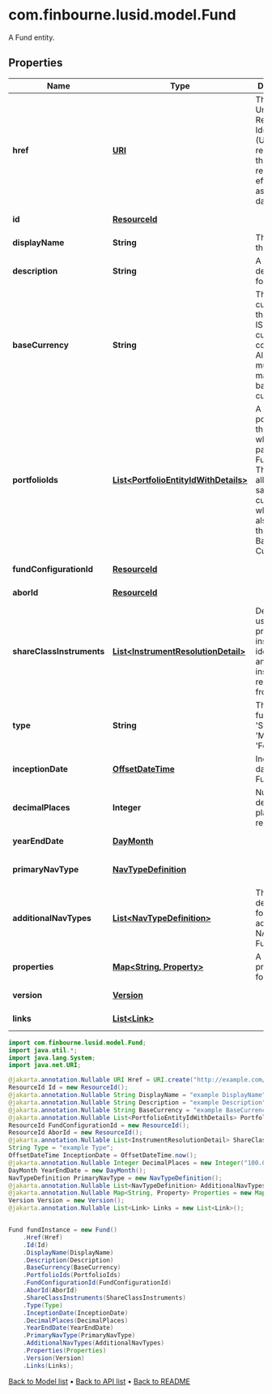 # com.finbourne.lusid.model.Fund
A Fund entity.

## Properties

Name | Type | Description | Notes
------------ | ------------- | ------------- | -------------
**href** | [**URI**](URI.md) | The specific Uniform Resource Identifier (URI) for this resource at the requested effective and asAt datetime. | [optional] [default to URI]
**id** | [**ResourceId**](ResourceId.md) |  | [default to ResourceId]
**displayName** | **String** | The name of the Fund. | [optional] [default to String]
**description** | **String** | A description for the Fund. | [optional] [default to String]
**baseCurrency** | **String** | The base currency of the Fund in ISO 4217 currency code format. All portfolios must be of a matching base currency. | [optional] [default to String]
**portfolioIds** | [**List&lt;PortfolioEntityIdWithDetails&gt;**](PortfolioEntityIdWithDetails.md) | A list of the portfolios on the fund, which are part of the Fund. Note: These must all have the same base currency, which must also much the Fund Base Currency. | [optional] [default to List<PortfolioEntityIdWithDetails>]
**fundConfigurationId** | [**ResourceId**](ResourceId.md) |  | [optional] [default to ResourceId]
**aborId** | [**ResourceId**](ResourceId.md) |  | [optional] [default to ResourceId]
**shareClassInstruments** | [**List&lt;InstrumentResolutionDetail&gt;**](InstrumentResolutionDetail.md) | Details the user-provided instrument identifiers and the instrument resolved from them. | [optional] [default to List<InstrumentResolutionDetail>]
**type** | **String** | The type of fund; &#39;Standalone&#39;, &#39;Master&#39; or &#39;Feeder&#39; | [default to String]
**inceptionDate** | [**OffsetDateTime**](OffsetDateTime.md) | Inception date of the Fund | [default to OffsetDateTime]
**decimalPlaces** | **Integer** | Number of decimal places for reporting | [optional] [default to Integer]
**yearEndDate** | [**DayMonth**](DayMonth.md) |  | [optional] [default to DayMonth]
**primaryNavType** | [**NavTypeDefinition**](NavTypeDefinition.md) |  | [optional] [default to NavTypeDefinition]
**additionalNavTypes** | [**List&lt;NavTypeDefinition&gt;**](NavTypeDefinition.md) | The definitions for any additional NAVs on the Fund. | [optional] [default to List<NavTypeDefinition>]
**properties** | [**Map&lt;String, Property&gt;**](Property.md) | A set of properties for the Fund. | [optional] [default to Map<String, Property>]
**version** | [**Version**](Version.md) |  | [optional] [default to Version]
**links** | [**List&lt;Link&gt;**](Link.md) |  | [optional] [default to List<Link>]

```java
import com.finbourne.lusid.model.Fund;
import java.util.*;
import java.lang.System;
import java.net.URI;

@jakarta.annotation.Nullable URI Href = URI.create("http://example.com/Href");
ResourceId Id = new ResourceId();
@jakarta.annotation.Nullable String DisplayName = "example DisplayName";
@jakarta.annotation.Nullable String Description = "example Description";
@jakarta.annotation.Nullable String BaseCurrency = "example BaseCurrency";
@jakarta.annotation.Nullable List<PortfolioEntityIdWithDetails> PortfolioIds = new List<PortfolioEntityIdWithDetails>();
ResourceId FundConfigurationId = new ResourceId();
ResourceId AborId = new ResourceId();
@jakarta.annotation.Nullable List<InstrumentResolutionDetail> ShareClassInstruments = new List<InstrumentResolutionDetail>();
String Type = "example Type";
OffsetDateTime InceptionDate = OffsetDateTime.now();
@jakarta.annotation.Nullable Integer DecimalPlaces = new Integer("100.00");
DayMonth YearEndDate = new DayMonth();
NavTypeDefinition PrimaryNavType = new NavTypeDefinition();
@jakarta.annotation.Nullable List<NavTypeDefinition> AdditionalNavTypes = new List<NavTypeDefinition>();
@jakarta.annotation.Nullable Map<String, Property> Properties = new Map<String, Property>();
Version Version = new Version();
@jakarta.annotation.Nullable List<Link> Links = new List<Link>();


Fund fundInstance = new Fund()
    .Href(Href)
    .Id(Id)
    .DisplayName(DisplayName)
    .Description(Description)
    .BaseCurrency(BaseCurrency)
    .PortfolioIds(PortfolioIds)
    .FundConfigurationId(FundConfigurationId)
    .AborId(AborId)
    .ShareClassInstruments(ShareClassInstruments)
    .Type(Type)
    .InceptionDate(InceptionDate)
    .DecimalPlaces(DecimalPlaces)
    .YearEndDate(YearEndDate)
    .PrimaryNavType(PrimaryNavType)
    .AdditionalNavTypes(AdditionalNavTypes)
    .Properties(Properties)
    .Version(Version)
    .Links(Links);
```


[Back to Model list](../README.md#documentation-for-models) &#8226; [Back to API list](../README.md#documentation-for-api-endpoints) &#8226; [Back to README](../README.md)

